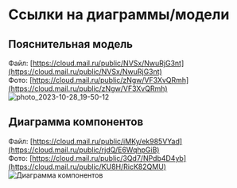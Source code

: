 # Ссылки на диаграммы/модели
## Пояснительная модель
Файл: [https://cloud.mail.ru/public/NVSx/NwuRjG3nt](https://cloud.mail.ru/public/NVSx/NwuRjG3nt) </br>
Фото: [https://cloud.mail.ru/public/zNgw/VF3XvQRmh](https://cloud.mail.ru/public/zNgw/VF3XvQRmh) </br>
![photo_2023-10-28_19-50-12](https://github.com/MITTORY/MitREC/assets/40243680/fa391c6f-92f5-49b7-8c4b-733adefbec1c)

## Диаграмма компонентов
Файл: [https://cloud.mail.ru/public/iMKy/ek985VYad](https://cloud.mail.ru/public/rjdQ/E6WqhpGiB) </br>
Фото: [https://cloud.mail.ru/public/3Qd7/NPdb4D4yb](https://cloud.mail.ru/public/KU8H/RicK82QMU) </br>
![Диаграмма компонентов](https://github.com/MITTORY/MitREC/assets/40243680/24dcce23-34c9-4471-ab38-ade75264c958)

